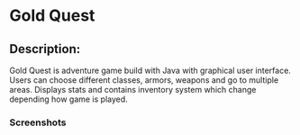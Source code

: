 <h1>Gold Quest</h1> 

<h2>Description:</h2>
<p>Gold Quest is adventure game build with Java with graphical user interface. Users can choose different classes, armors, weapons and go to multiple areas. Displays stats and contains inventory system which change depending how game is played.</p>

<h3>Screenshots<h3>
  
